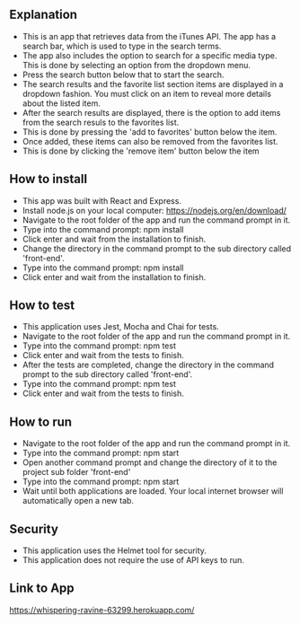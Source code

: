 ## Explanation

- This is an app that retrieves data from the iTunes API. The app has a search bar, which is used to type in the search terms.
- The app also includes the option to search for a specific media type. This is done by selecting an option from the dropdown menu.
- Press the search button below that to start the search.
- The search results and the favorite list section items are displayed in a dropdown fashion. You must click on an item to
  reveal more details about the listed item.
- After the search results are displayed, there is the option to add items from the search resuls to the favorites list.
- This is done by pressing the 'add to favorites' button below the item.
- Once added, these items can also be removed from the favorites list.
- This is done by clicking the 'remove item' button below the item

## How to install

- This app was built with React and Express.
- Install node.js on your local computer: https://nodejs.org/en/download/
- Navigate to the root folder of the app and run the command prompt in it.
- Type into the command prompt: npm install
- Click enter and wait from the installation to finish.
- Change the directory in the command prompt to the sub directory called 'front-end'.
- Type into the command prompt: npm install
- Click enter and wait from the installation to finish.

## How to test

- This application uses Jest, Mocha and Chai for tests.
- Navigate to the root folder of the app and run the command prompt in it.
- Type into the command prompt: npm test
- Click enter and wait from the tests to finish.
- After the tests are completed, change the directory in the command prompt to the sub directory called 'front-end'.
- Type into the command prompt: npm test
- Click enter and wait from the tests to finish.

## How to run

- Navigate to the root folder of the app and run the command prompt in it.
- Type into the command prompt: npm start
- Open another command prompt and change the directory of it to the project sub folder 'front-end'
- Type into the command prompt: npm start
- Wait until both applications are loaded. Your local internet browser will automatically open a new tab.

## Security

- This application uses the Helmet tool for security.
- This application does not require the use of API keys to run.

## Link to App

https://whispering-ravine-63299.herokuapp.com/
